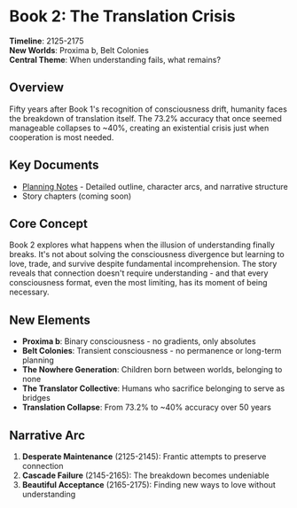 # Book 2: The Translation Crisis

**Timeline**: 2125-2175  
**New Worlds**: Proxima b, Belt Colonies  
**Central Theme**: When understanding fails, what remains?

## Overview

Fifty years after Book 1's recognition of consciousness drift, humanity faces the breakdown of translation itself. The 73.2% accuracy that once seemed manageable collapses to ~40%, creating an existential crisis just when cooperation is most needed.

## Key Documents

- [Planning Notes](planning-notes.md) - Detailed outline, character arcs, and narrative structure
- Story chapters (coming soon)

## Core Concept

Book 2 explores what happens when the illusion of understanding finally breaks. It's not about solving the consciousness divergence but learning to love, trade, and survive despite fundamental incomprehension. The story reveals that connection doesn't require understanding - and that every consciousness format, even the most limiting, has its moment of being necessary.

## New Elements

- **Proxima b**: Binary consciousness - no gradients, only absolutes
- **Belt Colonies**: Transient consciousness - no permanence or long-term planning
- **The Nowhere Generation**: Children born between worlds, belonging to none
- **The Translator Collective**: Humans who sacrifice belonging to serve as bridges
- **Translation Collapse**: From 73.2% to ~40% accuracy over 50 years

## Narrative Arc

1. **Desperate Maintenance** (2125-2145): Frantic attempts to preserve connection
2. **Cascade Failure** (2145-2165): The breakdown becomes undeniable
3. **Beautiful Acceptance** (2165-2175): Finding new ways to love without understanding